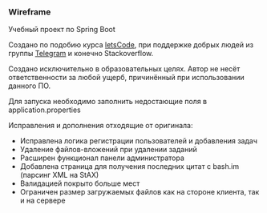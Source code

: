 ### Wireframe
Учебный проект по Spring Boot

Создано по подобию курса [letsCode](https://youtube.com/letsCodeDru), при поддержке добрых людей из группы [Telegram](https://t.me/joinchat/FeiP9xEhqHajfqhLr4z-Nw) и конечно Stackoverflow.

Создано исключительно в образовательных целях. Автор не несёт ответственности за любой ущерб, причинённый при использовании данного ПО.

Для запуска необходимо заполнить недостающие поля в application.properties

Исправления и дополнения отходящие от оригинала:
- Исправлена логика регистрации пользователей и добавления задач
- Удаление файлов-вложений при удалении заданий
- Расширен функционал панели администратора
- Добавлена страница для получения последних цитат с bash.im (парсинг XML на StAX)
- Валидацией покрыто больше мест
- Ограничен размер загружаемых файлов как на стороне клиента, так и на сервере